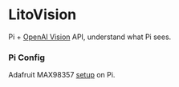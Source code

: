 # LitoVision
Pi + [OpenAI Vision](https://platform.openai.com/docs/guides/vision) API, understand what Pi sees.

### Pi Config
Adafruit MAX98357 [setup](https://learn.adafruit.com/adafruit-max98357-i2s-class-d-mono-amp/raspberry-pi-usage) on Pi.